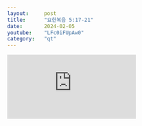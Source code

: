 ```yaml
---
layout:     post
title:      "요한복음 5:17-21"
date:       2024-02-05
youtube:    "LFc0iFUpAw0"
category:   "qt"
---
```


<div class="youtube margin-large">
    <iframe src="https://www.youtube.com/embed/LFc0iFUpAw0" title="YouTube video player" frameborder="0" allow="accelerometer; autoplay; clipboard-write; encrypted-media; gyroscope; picture-in-picture; web-share" allowfullscreen></iframe>
</div>